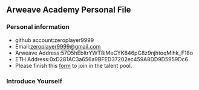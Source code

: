 ## Arweave Academy Personal File

### Personal information

- github account:zeroplayer9999
- Email:zeroplayer9999@gmail.com
- Arweave Address:57D5hEbltrYWT8iMeCYK846pC8z9njhtoqMihk_F18o
- ETH Address:0xD281AC3a656a9BFED37202ec459A8DD9D5959Dc6
- Please finish this [form](https://docs.google.com/forms/d/e/1FAIpQLSfWA5fIIcBgmRppm3jNz5vmf9Mai_QMVil-2pO4r7YKn_Zhtw/viewform?usp=sf_link) to join in the talent pool.

### Introduce Yourself
